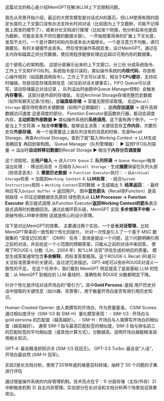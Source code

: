 这篇论文的核心是介绍MemGPT在解决LLM上下文限制问题。

我先从背景开始介绍，最近的大预言模型是对话式AI的基石，但LLM使用有限的固定长度的上下文窗口没有办法支持长时间对话（比如因为上下文截断，可能不记得我上周发的细节了），或者对长文档进行推理（比如发个财报，他分析起来也是因为截断，可能会丢失不同位置的数据关联）。
一开始想着简单的扩展上下文长度，发现不太行。一个是计算时间和内存成本会大幅增长。一个是注意力不均衡，递归摘要后，有的关键细节会丢失。
然后受到操作系统启发，设计MemGPT。通过在主内存和磁盘之间分页数据，使应用程序能够处理远远超过可用内存的数据集。

这个是核心的架构图。
这部分是展示出来的上下文窗口，分三份
分成系统指令、工作上下文和FIFO队列。系统指令是只读的，类似操作系统的**内核代码**，存放核心操作规则（如函数调用指令）。工作上下文可以读写，相当于**CPU缓存**，支持实时编辑，存放动态存储高频信息（如当前对话关键事实）。FIFO Queue可以读写，滚动存储最近对话记录 ， 队列溢出时由图中Queue Manager控制）会触发**内存警告**。
这部分是外部的存储层。
左边Archival Storage存储完整历史数据（如所有聊天记录/文档）。是**磁盘级存储** → 容量无限但读取慢。
右边`Recall Storage` 缓存待检索的关键数据（如用户近期偏好） 。是**内存加速层** → 提升高频数据访问速度
这是调度的部分。
Function Executor是函数执行器，能动态调度内存，**主动抓取外部数据** ▶️ 类似操作系统的**系统调用**。这下面有两个例子。
一个是当上下文将满 → 触发**中断警告**。能够自主决策：关键信息存**工作内存**，次要历史存**外部存储**。
再一个是需要这上面队列没有的消息的时候，先查Recall Storage，再查Archival Storage。查到了就”载入Working Context → LLM生成准确回复
再回到架构图。
Queue Manager（队列管理器）： ▶️ 监控FIFO队列容量 → 溢出时**自动转移旧数据**到Recall Storage ▶️ 相当于**内存分页调度器**

这个流程呢，是**用户输入** → 进入`FIFO Queue` 2. **队列将满** → `Queue Manager`触发溢出处理： - 移出旧消息 → 压缩存入`Recall Storage` - 生成**摘要**保留在队列头部（防信息丢失） 3. **需要历史数据** → `Function Executor`执行： - 从`Archival Storage`检索 → 加载到`Working Context` 4. **LLM处理**： - 结合`System Instructions`规则 + `Working Context`实时数据 → 生成输出 5. **结果返回**： - 最终响应写入`Output Buffer` → 返回用户。
图中​**​蓝色箭头​**​（Recall到Function）是高频路径 → 印证近期数据优先原则
绿色箭头从 ​**​LLM Processor → Function Executor​**​ 表示链式调用
从Function Executor​**​返回Working Context的箭头​**​表示链式调用时的数据回流。通过此循环箭头链，MemGPT 实现 ​**​多步推理不中断​**​ → 突破传统LLM单步限制
这就是核心的设计原理。

往下是对比MemGPT的效果。
主要通过两个实验，一个是**长对话管理**，比较MemGPT带来的一致性和个性化的提升。
    针对一次性是引入了一个基于 MSC 数据集的 “深度记忆检索” （DMR） 任务：具体是提出一个问题，这个问题明确引用之前的对话，并且给定一个小范围的预期答案，只能从之前的对话中来回答。
    使用了ROUGE-L 分数（Lin，2004 年）和“LLM 法官”评估生成的响应的质量。
模型生成答案通常包含​**​多余解释​**​，而标准答案极简。这个ROUGE-L Recall (R)是只关注标准答案中的关键词，会过滤冗余描述。
GPT-4呢可以弥补ROUGE对语义一致性的不足。
在这个任务中，我们看到 MemGPT 明显提高了底层基础 LLM 的性能：从 MemGPT 到相应的 LLM 基线时，准确性和 ROUGE 分数都明显下降。

针对个性化是评估对话开场白的“吸引力”。其中**Gold Persona** :是指 用户历史对话中提取的关键信息（如兴趣、背景等），用于衡量开场白是否有效引用历史知识。

Human-Created Opener: 由人类撰写的开场白，作为质量基准。
CSIM Scores: 通过相似度评分（SIM-1/3 和 SIM-H）量化模型表现：
    - SIM-1/3 : 开场白与 gold persona 的匹配度（越高越好）。
    - SIM-H : 开场白与人类撰写开场白的相似度（越高越好）。
通常 SIM-1 指与最高匹配标签的相似度，SIM-3 指与排名前三的匹配标签的平均相似度（或其他计算方式）。分数越高，说明开场白越能精准调用相关知识。

​GPT-4: 最会精准抓知识点 (SIM-1/3 双冠王)。​
GPT-3.5 Turbo: 最会说“人话”，开场白最自然 (SIM-H 冠军)。​


实验2是长文档分析。使用了2018年底的维基百科转储，抽样了 50 个问题的子集进行评估











通过借鉴操作系统的内存管理机制。技术亮点在于：1) 分层存储（主存/外存）2) 中断触发机制 3) 自主内存管理。实验部分在长对话和文档分析两个场景验证效果突出。